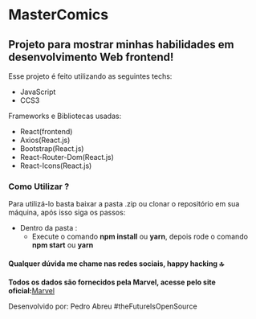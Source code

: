 
# MasterComics #



## Projeto para mostrar minhas habilidades em desenvolvimento Web frontend! ##



Esse projeto é feito utilizando as seguintes techs:

- JavaScript
- CCS3

Frameworks e Bibliotecas usadas:

- React(frontend)
- Axios(React.js)
- Bootstrap(React.js)
- React-Router-Dom(React.js)
- React-Icons(React.js)

### Como Utilizar ? ### 

Para utilizá-lo basta baixar a pasta .zip ou clonar o repositório em sua máquina, após isso siga os passos:

 - Dentro da pasta :
   - Execute o comando __npm install__ ou __yarn__, depois rode o comando __npm start__ ou __yarn__


#### Qualquer dúvida me chame nas redes sociais, happy hacking  :top: ####

__Todos os dados são fornecidos pela Marvel, acesse pelo site oficial:__<a href="https://marvel.com">Marvel</a>




Desenvolvido por: Pedro Abreu #theFutureIsOpenSource
